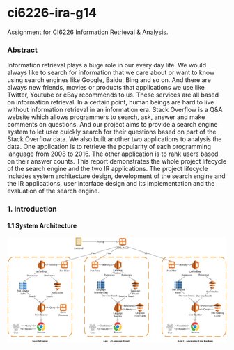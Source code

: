# ci6226-ira-g14
Assignment for CI6226 Information Retrieval &amp; Analysis.

### Abstract

Information retrieval plays a huge role in our every day life. We would always like to search for information that we care about or want to know using search engines like Google, Baidu, Bing and so on. And there are always new friends, movies or products that applications we use like Twitter, Youtube or eBay recommends to us. These services are all based on information retrieval. In a certain point, human beings are hard to live without information retrieval in an information era.
Stack Overflow is a Q&A website which allows programmers to search, ask, answer and make comments on questions. And our project aims to provide a search engine system to let user quickly search for their questions based on part of the Stack Overflow data. We also built another two applications to analysis the data. One application is to retrieve the popularity of each programming language from 2008 to 2016. The other application is to rank users based on their answer counts.
This report demonstrates the whole project lifecycle of the search engine and the two IR applications. The project lifecycle includes system architecture design, development of the search engine and the IR applications, user interface design and its implementation and the evaluation of the search engine.

### 1. Introduction

#### 1.1 System Architecture

![alt text](https://github.com/ZhouShengsheng/ci6226-ira-g14/blob/master/images/image1_architecture.jpeg 'System Architecture')